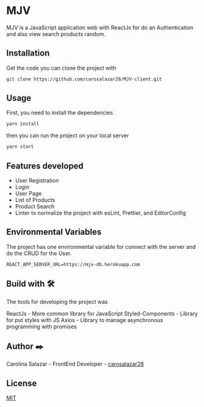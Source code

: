 # MJV

MJV is a JavaScript application web with ReactJs for do an Authentication and also view search products random.

## Installation

Get the code you can clone the project with

```bash
git clone https://github.com/carosalazar28/MJV-client.git
```

## Usage

First, you need to install the dependencies

```bash
yarn install
```

then you can run the project on your local server

```bash
yarn start
```

## Features developed
- User Registration
- Login
- User Page
- List of Products
- Product Search
- Linter to normalize the project with esLint, Prettier, and EditorConfig

## Environmental Variables

The project has one environmental variable for connect with the server and do the CRUD for the User.

```
REACT_APP_SERVER_URL=https://mjv-db.herokuapp.com
```
## Build with 🛠️
The tools for developing the project was

ReactJs - More common library for JavaScript
Styled-Components - Library for put styles with JS
Axios - Library to manage asynchronous programming with promises


## Author ✒️
Carolina Salazar - FrontEnd Developer - [carosalazar28](https://github.com/carosalazar28)


## License
[MIT](https://choosealicense.com/licenses/mit/)
